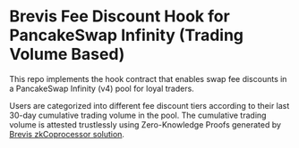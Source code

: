 # Brevis Fee Discount Hook for PancakeSwap Infinity (Trading Volume Based)

This repo implements the hook contract that enables swap fee discounts in a PancakeSwap Infinity (v4) pool for loyal traders. 

Users are categorized into different fee discount tiers according to their last 30-day cumulative trading volume in the pool. The cumulative trading volume is attested trustlessly using Zero-Knowledge Proofs generated by [Brevis zkCoprocessor solution](https://coprocessor-docs.brevis.network/).
